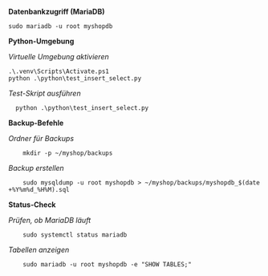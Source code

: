 


**Datenbankzugriff (MariaDB)**

    sudo mariadb -u root myshopdb 


**Python-Umgebung**

_Virtuelle Umgebung aktivieren_
  
    .\.venv\Scripts\Activate.ps1
    python .\python\test_insert_select.py

_Test-Skript ausführen_

      python .\python\test_insert_select.py

**Backup-Befehle**

_Ordner für Backups_
        
        mkdir -p ~/myshop/backups

_Backup erstellen_

        sudo mysqldump -u root myshopdb > ~/myshop/backups/myshopdb_$(date +%Y%m%d_%H%M).sql


**Status-Check**

_Prüfen, ob MariaDB läuft_

        sudo systemctl status mariadb

_Tabellen anzeigen_
        
        sudo mariadb -u root myshopdb -e "SHOW TABLES;"





